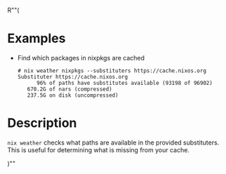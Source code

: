 R""(

# Examples

* Find which packages in nixpkgs are cached

  ```console
  # nix weather nixpkgs --substituters https://cache.nixos.org
  Substituter https://cache.nixos.org
        96% of paths have substitutes available (93198 of 96902)
     670.2G of nars (compressed)
     237.5G on disk (uncompressed)
   ```

# Description

`nix weather` checks what paths are available in the provided
substituters. This is useful for determining what is missing from your
cache.

)""

